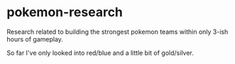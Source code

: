 # pokemon-research
Research related to building the strongest pokemon teams within only 3-ish hours of gameplay.

So far I've only looked into red/blue and a little bit of gold/silver.
